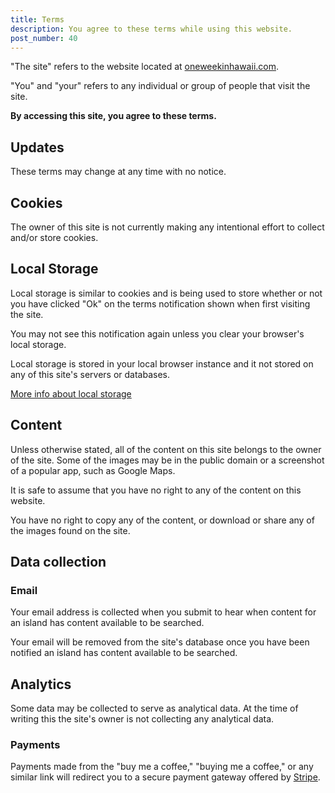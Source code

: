 ```yaml
---
title: Terms
description: You agree to these terms while using this website.
post_number: 40
---
```


"The site" refers to the website located at [oneweekinhawaii.com](/).

"You" and "your" refers to any individual or group of people that visit the site.

**By accessing this site, you agree to these terms.**

## Updates

These terms may change at any time with no notice.

## Cookies

The owner of this site is not currently making any intentional effort to collect and/or store cookies.

## Local Storage

Local storage is similar to cookies and is being used to store whether or not you have clicked "Ok" on the terms notification shown when first visiting the site.

You may not see this notification again unless you clear your browser's local storage.

Local storage is stored in your local browser instance and it not stored on any of this site's servers or databases.

[More info about local storage](https://developer.mozilla.org/en-US/docs/Web/API/Window/localStorage)

## Content

Unless otherwise stated, all of the content on this site belongs to the owner of the site. Some of the images may be in the public domain or a screenshot of a popular app, such as Google Maps.

It is safe to assume that you have no right to any of the content on this website.

You have no right to copy any of the content, or download or share any of the images found on the site.

## Data collection

### Email

Your email address is collected when you submit to hear when content for an island has content available to be searched. 

Your email will be removed from the site's database once you have been notified an island has content available to be searched.

## Analytics

Some data may be collected to serve as analytical data. At the time of writing this the site's owner is not collecting any analytical data.

### Payments

Payments made from the "buy me a coffee," "buying me a coffee," or any similar link will redirect you to a secure payment gateway offered by [Stripe](https://stripe.com/).